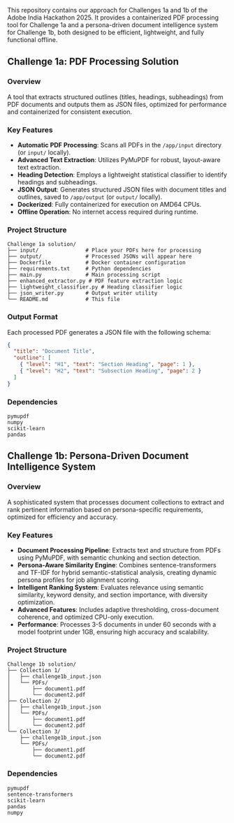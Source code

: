 This repository contains our approach for Challenges 1a and 1b of the Adobe India Hackathon 2025. It provides a containerized PDF processing tool for Challenge 1a and a persona-driven document intelligence system for Challenge 1b, both designed to be efficient, lightweight, and fully functional offline.

## Challenge 1a: PDF Processing Solution

### Overview

A tool that extracts structured outlines (titles, headings, subheadings) from PDF documents and outputs them as JSON files, optimized for performance and containerized for consistent execution.

### Key Features

- **Automatic PDF Processing**: Scans all PDFs in the `/app/input` directory (or `input/` locally).
- **Advanced Text Extraction**: Utilizes PyMuPDF for robust, layout-aware text extraction.
- **Heading Detection**: Employs a lightweight statistical classifier to identify headings and subheadings.
- **JSON Output**: Generates structured JSON files with document titles and outlines, saved to `/app/output` (or `output/` locally).
- **Dockerized**: Fully containerized for execution on AMD64 CPUs.
- **Offline Operation**: No internet access required during runtime.

### Project Structure

```
Challenge 1a solution/
├── input/               # Place your PDFs here for processing
├── output/              # Processed JSONs will appear here
├── Dockerfile           # Docker container configuration
├── requirements.txt     # Python dependencies
├── main.py              # Main processing script
├── enhanced_extractor.py # PDF feature extraction logic
├── lightweight_classifier.py # Heading classifier logic
├── json_writer.py       # Output writer utility
└── README.md            # This file
```

### Output Format

Each processed PDF generates a JSON file with the following schema:

```json
{
  "title": "Document Title",
  "outline": [
    { "level": "H1", "text": "Section Heading", "page": 1 },
    { "level": "H2", "text": "Subsection Heading", "page": 2 }
  ]
}
```

### Dependencies

```
pymupdf
numpy
scikit-learn
pandas
```

## Challenge 1b: Persona-Driven Document Intelligence System

### Overview

A sophisticated system that processes document collections to extract and rank pertinent information based on persona-specific requirements, optimized for efficiency and accuracy.

### Key Features

- **Document Processing Pipeline**: Extracts text and structure from PDFs using PyMuPDF, with semantic chunking and section detection.
- **Persona-Aware Similarity Engine**: Combines sentence-transformers and TF-IDF for hybrid semantic-statistical analysis, creating dynamic persona profiles for job alignment scoring.
- **Intelligent Ranking System**: Evaluates relevance using semantic similarity, keyword density, and section importance, with diversity optimization.
- **Advanced Features**: Includes adaptive thresholding, cross-document coherence, and optimized CPU-only execution.
- **Performance**: Processes 3-5 documents in under 60 seconds with a model footprint under 1GB, ensuring high accuracy and scalability.

### Project Structure

```
Challenge 1b solution/
├── Collection 1/
│   ├── challenge1b_input.json
│   └── PDFs/
│       ├── document1.pdf
│       └── document2.pdf
├── Collection 2/
│   ├── challenge1b_input.json
│   └── PDFs/
│       ├── document1.pdf
│       └── document2.pdf
└── Collection 3/
    ├── challenge1b_input.json
    └── PDFs/
        ├── document1.pdf
        └── document2.pdf
```

### Dependencies

```
pymupdf
sentence-transformers
scikit-learn
pandas
numpy
```

